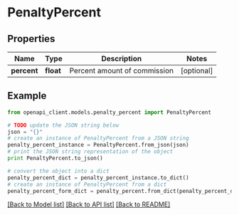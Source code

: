 # PenaltyPercent


## Properties
Name | Type | Description | Notes
------------ | ------------- | ------------- | -------------
**percent** | **float** | Percent amount of commission | [optional] 

## Example

```python
from openapi_client.models.penalty_percent import PenaltyPercent

# TODO update the JSON string below
json = "{}"
# create an instance of PenaltyPercent from a JSON string
penalty_percent_instance = PenaltyPercent.from_json(json)
# print the JSON string representation of the object
print PenaltyPercent.to_json()

# convert the object into a dict
penalty_percent_dict = penalty_percent_instance.to_dict()
# create an instance of PenaltyPercent from a dict
penalty_percent_form_dict = penalty_percent.from_dict(penalty_percent_dict)
```
[[Back to Model list]](../README.md#documentation-for-models) [[Back to API list]](../README.md#documentation-for-api-endpoints) [[Back to README]](../README.md)


